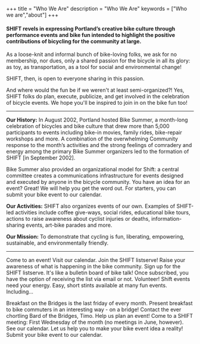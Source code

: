 +++
title = "Who We Are"
description = "Who We Are"
keywords = ["Who we are","about"]
+++

#### SHIFT revels in expressing Portland’s creative bike culture through performance events and bike fun intended to highlight the positive contributions of bicycling for the community at large.

As a loose-knit and informal bunch of bike-loving folks, we ask for no membership, nor dues, only a shared passion for the bicycle in all its glory: as toy, as transportation, as a tool for social and environmental change!

SHIFT, then, is open to everyone sharing in this passion.


And where would the fun be if we weren't at least semi-organized?! Yes, SHIFT folks do plan, execute, publicize, and get involved in the celebration of bicycle events. We hope you'll be inspired to join in on the bike fun too!

---

**Our History:**
In August 2002, Portland hosted Bike Summer, a month-long celebration of bicycles and bike culture that drew more than 5,000 participants to events including bike-in movies, family rides, bike-repair workshops and more. A combination of the overwhelming Community response to the month’s activities and the strong feelings of comradery and energy among the primary Bike Summer organizers led to the formation of SHIFT [in September 2002].

Bike Summer also provided an organizational model for Shift: a central committee creates a communications infrastructure for events designed and executed by anyone in the bicycle community. You have an idea for an event? Great! We will help you get the word out. For starters, you can submit your bike event to our calendar.


**Our Activities:**
SHIFT also organizes events of our own. Examples of SHIFT-led activities include coffee give-ways, social rides, educational bike tours, actions to raise awareness about cyclist injuries or deaths, information-sharing events, art-bike parades and more.


**Our Mission:**
To demonstrate that cycling is fun, liberating, empowering, sustainable, and environmentally friendly.

---

Come to an event! Visit our calendar.
Join the SHIFT listserve!
Raise your awareness of what is happening in the bike community. Sign up for the SHIFT listserve. It's like a bulletin board of bike talk! Once subscribed, you have the option of receiving the list via email or not.
Volunteer!
Shift events need your energy. Easy, short stints available at many fun events. Including...

Breakfast on the Bridges is the last friday of every month.
Present breakfast to bike commuters in an interesting way -
on a bridge! Contact the ever chortling Bard of the Bridges, Timo.
Help us plan an event!
Come to a SHIFT meeting: First Wednesday of the month (no meetings in June, however). See our calendar.
Let us help you to make your bike event idea a reality!
Submit your bike event to our calendar.